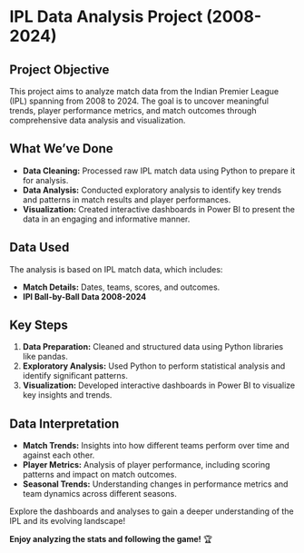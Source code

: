 # IPL Data Analysis Project (2008-2024)

## Project Objective

This project aims to analyze match data from the Indian Premier League (IPL) spanning from 2008 to 2024. The goal is to uncover meaningful trends, player performance metrics, and match outcomes through comprehensive data analysis and visualization.

## What We’ve Done

- **Data Cleaning:** Processed raw IPL match data using Python to prepare it for analysis.
- **Data Analysis:** Conducted exploratory analysis to identify key trends and patterns in match results and player performances.
- **Visualization:** Created interactive dashboards in Power BI to present the data in an engaging and informative manner.

## Data Used

The analysis is based on IPL match data, which includes:
- **Match Details:** Dates, teams, scores, and outcomes.
- **IPl Ball-by-Ball Data 2008-2024**

## Key Steps

1. **Data Preparation:** Cleaned and structured data using Python libraries like pandas.
2. **Exploratory Analysis:** Used Python to perform statistical analysis and identify significant patterns.
3. **Visualization:** Developed interactive dashboards in Power BI to visualize key insights and trends.

## Data Interpretation

- **Match Trends:** Insights into how different teams perform over time and against each other.
- **Player Metrics:** Analysis of player performance, including scoring patterns and impact on match outcomes.
- **Seasonal Trends:** Understanding changes in performance metrics and team dynamics across different seasons.

Explore the dashboards and analyses to gain a deeper understanding of the IPL and its evolving landscape!

**Enjoy analyzing the stats and following the game!** 🏆
